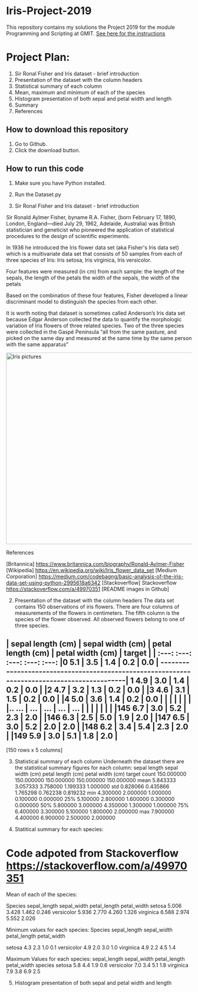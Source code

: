 # Iris-Project-2019

This repository contains my solutions the Project 2019 for the module Programming and Scripting at GMIT.
[See here for the instructions](https://github.com/ianmcloughlin/project-pands/raw/master/project.pdf)

# Project Plan:
1. Sir Ronal Fisher and Iris dataset - brief introduction
2. Presentation of the dataset with the column headers
3. Statistical summary of each column
4. Mean, maximum and minimum of each of the species
5. Histogram presentation of both sepal and petal width and length
6. Summary
7. References

## How to download this repository

1. Go to Github.
2. Click the download button.

## How to run this code

1. Make sure you have Python installed.
2. Run the Dataset.py

1. Sir Ronal Fisher and Iris dataset - brief introduction

Sir Ronald Aylmer Fisher, byname R.A. Fisher, (born February 17, 1890, London, England—died July 29, 1962, Adelaide, Australia) was British statistician and geneticist who pioneered the application of statistical procedures to the design of scientific experiments.

In 1936 he introduced the Iris flower data set (aka Fisher's Iris data set) which is a multivariate data set that consists of 50 samples from each of three species of Iris:
Iris setosa, Iris virginica, Iris versicolor.

Four features were measured (in cm) from each sample: 
the length of the sepals, the length of the petals
the width of the sepals, the width of the petals

Based on the combination of these four features, Fisher developed a linear discriminant model to distinguish the species from each other. 

It is worth noting that dataset is sometimes called Anderson’s Iris data set because Edgar Anderson collected the data to quantify the morphologic variation of Iris flowers of three related species. Two of the three species were collected in the Gaspé Peninsula “all from the same pasture, and picked on the same day and measured at the same time by the same person with the same apparatus”

<img width="520" alt="Iris pictures" src="https://user-images.githubusercontent.com/47403763/56757773-f41af300-678c-11e9-8f4d-7f9c26d0357d.PNG">

References

[Britannica] https://www.britannica.com/biography/Ronald-Aylmer-Fisher
[Wikipedia] https://en.wikipedia.org/wiki/Iris_flower_data_set
[Medium Corporation] https://medium.com/codebagng/basic-analysis-of-the-iris-data-set-using-python-2995618a6342
[Stackoverflow] Stackoverflow https://stackoverflow.com/a/49970351
[README images in Github]

2. Presentation of the dataset with the column headers
The data set contains 150 observations of iris flowers. There are four columns of measurements of the flowers in centimeters. The fifth column is the species of the flower observed. All observed flowers belong to one of three species.


|     sepal length (cm) | sepal width (cm)  | petal length (cm) | petal width (cm) | target |
|      :---:                   :---:               :---:             :---:           :---:
|0                  5.1 |              3.5  |              1.4  |            0.2   |  0.0   |
--------------------------------------------------------------------------------------------|
1                  4.9 |              3.0  |              1.4  |            0.2   |  0.0   |
|2                  4.7 |              3.2  |              1.3  |            0.2   |  0.0   |
|3                  4.6 |              3.1  |              1.5  |            0.2   |  0.0   |
|4                  5.0 |              3.6  |              1.4  |            0.2   |  0.0   |
|                       |                   |                   |                  |        |
|..                 ... |              ...  |              ...  |             ...  |   ...  |
|                       |                   |                   |                  |        |
|145                6.7 |              3.0  |              5.2  |             2.3  |   2.0  |
|146                6.3 |              2.5  |              5.0  |             1.9  |   2.0  |
|147                6.5 |              3.0  |              5.2  |             2.0  |   2.0  |
|148                6.2 |              3.4  |              5.4  |             2.3  |   2.0  |
|149                5.9 |              3.0  |              5.1  |             1.8  |   2.0  |
--------------------------------------------------------------------------------------------


[150 rows x 5 columns]

3. Statistical summary of each column
Underneath the dataset there are the statistical summary figures for each column:
            sepal length	sepal width (cm)      petal length (cm) petal width (cm)        target
count         150.000000        150.000000         150.000000        150.000000  		    150.000000
mean            5.843333          3.057333           3.758000          1.199333    			1.000000
std             0.828066          0.435866           1.765298          0.762238    			0.819232
min             4.300000          2.000000           1.000000          0.100000    			0.000000
25%             5.100000          2.800000           1.600000          0.300000    			0.000000
50%             5.800000          3.000000           4.350000          1.300000    			1.000000
75%             6.400000          3.300000           5.100000          1.800000    			2.000000
max             7.900000          4.400000           6.900000          2.500000    			2.000000

4. Statitical summary for each species:
# Code adpoted from Stackoverflow https://stackoverflow.com/a/49970351
Mean of each of the species:
            
Species        sepal_length  sepal_width  petal_length  petal_width
setosa             5.006        3.428         1.462        0.246
versicolor         5.936        2.770         4.260        1.326
virginica          6.588        2.974         5.552        2.026

Minimum values for each species:
Species          sepal_length  sepal_width  petal_length  petal_width

setosa               4.3          2.3           1.0          0.1
versicolor           4.9          2.0           3.0          1.0
virginica            4.9          2.2           4.5          1.4

Maximum Values for each species:
            sepal_length  sepal_width  petal_length  petal_width
species
setosa               5.8          4.4           1.9          0.6
versicolor           7.0          3.4           5.1          1.8
virginica            7.9          3.8           6.9          2.5

5. Histogram presentation of both sepal and petal width and length



